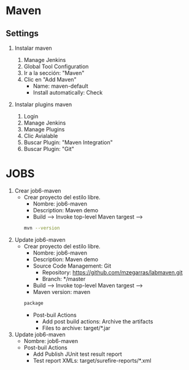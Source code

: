 # Maven
## Settings
1. Instalar maven
    1. Manage Jenkins
    1. Global Tool Configuration
    1. Ir a la sección: "Maven"
    1. Clic en "Add Maven"
        * Name: maven-default
        * Install automatically: Check

1. Instalar plugins maven
    1. Login
    1. Manage Jenkins
    1. Manage Plugins
    1. Clic Avialable
    1. Buscar Plugin: "Maven Integration"
    1. Buscar Plugin: "Git"

# JOBS
1. Crear job6-maven
    * Crear proyecto del estilo libre.
        * Nombre: job6-maven
        * Description: Maven demo
        * Build --> Invoke top-level Maven targest --> 
        ```bash         
        mvn --version
        ```
1. Update job6-maven
    * Crear proyecto del estilo libre.
        * Nombre: job6-maven
        * Description: Maven demo
        * Source Code Management: Git
            * Repository: https://github.com/mzegarras/labmaven.git
            * Branch: */master
        * Build --> Invoke top-level Maven targest --> 
        * Maven version: maven
        ```bash         
        package
        ```
        * Post-buil Actions
            * Add post build actions: Archive the artifacts
            * Files to archive: target/*.jar
1. Update job6-maven
    * Nombre: job6-maven
    * Post-buil Actions
        * Add Publish JUnit test result report
        * Test report XMLs: target/surefire-reports/*.xml
